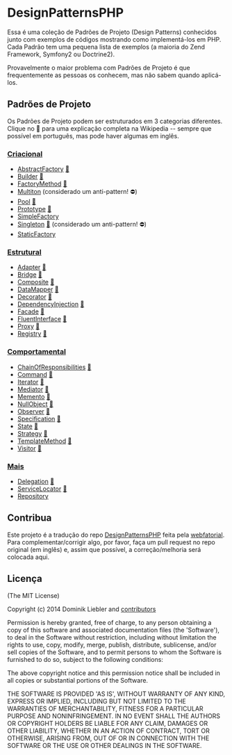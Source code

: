 # DesignPatternsPHP

Essa é uma coleção de Padrões de Projeto (Design Patterns) conhecidos junto com 
exemplos de códigos mostrando como implementá-los em PHP. Cada Padrão tem uma 
pequena lista de exemplos (a maioria do Zend Framework, Symfony2 ou Doctrine2).

Provavelmente o maior problema com Padrões de Projeto é que frequentemente as 
pessoas os conhecem, mas não sabem quando aplicá-los.

## Padrões de Projeto

Os Padrões de Projeto podem ser estruturados em 3 categorias diferentes. Clique 
no :notebook: para uma explicação completa na Wikipedia -- sempre que possível 
em português, mas pode haver algumas em inglês.

### [Criacional](Criacional)

* [AbstractFactory](Creational/AbstractFactory) [:notebook:](http://pt.wikipedia.org/wiki/Abstract_Factory)
* [Builder](Creational/Builder) [:notebook:](http://pt.wikipedia.org/wiki/Builder)
* [FactoryMethod](Creational/FactoryMethod) [:notebook:](http://pt.wikipedia.org/wiki/Factory_Method)
* [Multiton](Creational/Multiton) (considerado um anti-pattern! :no_entry:)
* [Pool](Creational/Pool) [:notebook:](http://en.wikipedia.org/wiki/Object_pool_pattern)
* [Prototype](Creational/Prototype) [:notebook:](http://pt.wikipedia.org/wiki/Prototype)
* [SimpleFactory](Creational/SimpleFactory)
* [Singleton](Creational/Singleton) [:notebook:](http://pt.wikipedia.org/wiki/Singleton) (considerado um anti-pattern! :no_entry:)
* [StaticFactory](Creational/StaticFactory)

### [Estrutural](Estrutural)

* [Adapter](Structural/Adapter) [:notebook:](http://pt.wikipedia.org/wiki/Adapter)
* [Bridge](Structural/Bridge) [:notebook:](http://pt.wikipedia.org/wiki/Bridge_%28padr%C3%A3o_de_projeto_de_software%29)
* [Composite](Structural/Composite) [:notebook:](http://pt.wikipedia.org/wiki/Composite)
* [DataMapper](Structural/DataMapper) [:notebook:](http://en.wikipedia.org/wiki/Data_mapper_pattern)
* [Decorator](Structural/Decorator) [:notebook:](http://pt.wikipedia.org/wiki/Decorator)
* [DependencyInjection](Structural/DependencyInjection) [:notebook:](http://en.wikipedia.org/wiki/Dependency_injection)
* [Facade](Structural/Facade) [:notebook:](http://pt.wikipedia.org/wiki/Fa%C3%A7ade)
* [FluentInterface](Structural/FluentInterface) [:notebook:](http://en.wikipedia.org/wiki/Fluent_interface)
* [Proxy](Structural/Proxy) [:notebook:](http://pt.wikipedia.org/wiki/Proxy_%28padr%C3%B5es_de_projeto%29)
* [Registry](Structural/Registry) [:notebook:](http://en.wikipedia.org/wiki/Service_locator_pattern)

### [Comportamental](Comportamental)

* [ChainOfResponsibilities](Behavioral/ChainOfResponsibilities) [:notebook:](http://pt.wikipedia.org/wiki/Chain_of_Responsibility)
* [Command](Behavioral/Command) [:notebook:](http://pt.wikipedia.org/wiki/Command)
* [Iterator](Behavioral/Iterator) [:notebook:](http://pt.wikipedia.org/wiki/Iterator)
* [Mediator](Behavioral/Mediator) [:notebook:](http://pt.wikipedia.org/wiki/Mediator)
* [Memento](Behavioral/Memento) [:notebook:](http://pt.wikipedia.org/wiki/Memento_(inform%C3%A1tica))
* [NullObject](Behavioral/NullObject) [:notebook:](http://en.wikipedia.org/wiki/Null_Object_pattern)
* [Observer](Behavioral/Observer) [:notebook:](http://pt.wikipedia.org/wiki/Observer)
* [Specification](Behavioral/Specification) [:notebook:](http://en.wikipedia.org/wiki/Specification_pattern)
* [State](Behavioral/State) [:notebook:](http://pt.wikipedia.org/wiki/State)
* [Strategy](Behavioral/Strategy) [:notebook:](http://pt.wikipedia.org/wiki/Strategy)
* [TemplateMethod](Behavioral/TemplateMethod) [:notebook:](http://pt.wikipedia.org/wiki/Template_Method)
* [Visitor](Behavioral/Visitor) [:notebook:](http://pt.wikipedia.org/wiki/Visitor_pattern)

### [Mais](Mais)
* [Delegation](More/Delegation) [:notebook:](http://en.wikipedia.org/wiki/Delegation_pattern)
* [ServiceLocator](More/ServiceLocator) [:notebook:](http://en.wikipedia.org/wiki/Service_locator_pattern)
* [Repository](More/Repository)

## Contribua

Este projeto é a tradução do repo [DesignPatternsPHP](https://github.com/domnikl/DesignPatternsPHP) 
feita pela [webfatorial](http://webfatorial.com/). Para complementar/corrigir 
algo, por favor, faça um pull request no repo original (em inglês) e, assim que 
possível, a correção/melhoria será colocada aqui.

## Licença

(The MIT License)

Copyright (c) 2014 Dominik Liebler and [contributors](https://github.com/domnikl/DesignPatternsPHP/graphs/contributors)

Permission is hereby granted, free of charge, to any person obtaining
a copy of this software and associated documentation files (the
'Software'), to deal in the Software without restriction, including
without limitation the rights to use, copy, modify, merge, publish,
distribute, sublicense, and/or sell copies of the Software, and to
permit persons to whom the Software is furnished to do so, subject to
the following conditions:

The above copyright notice and this permission notice shall be
included in all copies or substantial portions of the Software.

THE SOFTWARE IS PROVIDED 'AS IS', WITHOUT WARRANTY OF ANY KIND,
EXPRESS OR IMPLIED, INCLUDING BUT NOT LIMITED TO THE WARRANTIES OF
MERCHANTABILITY, FITNESS FOR A PARTICULAR PURPOSE AND NONINFRINGEMENT.
IN NO EVENT SHALL THE AUTHORS OR COPYRIGHT HOLDERS BE LIABLE FOR ANY
CLAIM, DAMAGES OR OTHER LIABILITY, WHETHER IN AN ACTION OF CONTRACT,
TORT OR OTHERWISE, ARISING FROM, OUT OF OR IN CONNECTION WITH THE
SOFTWARE OR THE USE OR OTHER DEALINGS IN THE SOFTWARE.
